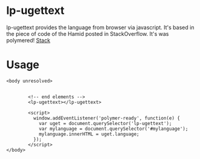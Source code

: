 lp-ugettext
===============

lp-ugettext provides the language from browser via javascript. It's based in the
piece of code of the Hamid posted in StackOverflow. It's was polymered!
[Stack](http://stackoverflow.com/a/29106129/2283488)

Usage
=====

```
<body unresolved>


        <!-- end elements -->
        <lp-ugettext></lp-ugettext>

        <script>
          window.addEventListener('polymer-ready', function(e) {
            var uget = document.querySelector('lp-ugettext');
            var mylanguage = document.querySelector('#mylanguage');
            mylanguage.innerHTML = uget.language;
          });
        </script>
</body>
```
